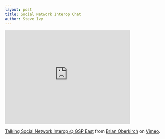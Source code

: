 ```yaml
---
layout: post
title: Social Network Interop Chat
author: Steve Ivy
---
```


<iframe src="http://player.vimeo.com/video/1155577?title=0&amp;byline=0&amp;portrait=0" width="400" height="302" frameborder="0" webkitAllowFullScreen mozallowfullscreen allowFullScreen></iframe><p><a href="http://vimeo.com/1155577">Talking Social Network Interop @ GSP East</a> from <a href="http://vimeo.com/user494731">Brian Oberkirch</a> on <a href="http://vimeo.com">Vimeo</a>.</p>
